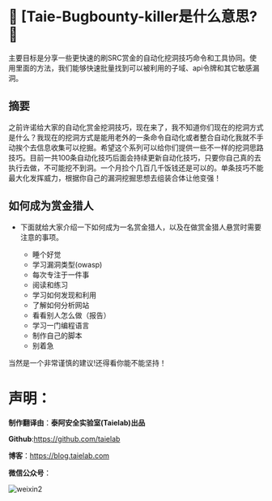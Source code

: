 # 👑 [Taie-Bugbounty-killer是什么意思? 👑

主要目标是分享一些更快速的刷SRC赏金的自动化挖洞技巧命令和工具协同。使用里面的方法，我们能够快速批量找到可以被利用的子域、api令牌和其它敏感漏洞。

## 摘要

之前许诺给大家的自动化赏金挖洞技巧，现在来了，我不知道你们现在的挖洞方式是什么？我现在的挖洞方式是能用老外的一条命令自动化或者整合自动化我就不手动挨个去信息收集可以挖掘。希望这个系列可以给你们提供一些不一样的挖洞思路技巧。目前一共100条自动化技巧后面会持续更新自动化技巧，只要你自己真的去执行去做，不可能挖不到洞。一个月捡个几百几千饭钱还是可以的。单条技巧不能最大化发挥威力，根据你自己的漏洞挖掘思想去组装合体让他变强！

## 如何成为赏金猎人

- 下面就给大家介绍一下如何成为一名赏金猎人，以及在做赏金猎人悬赏时需要注意的事项。

  - 睡个好觉
  - 学习漏洞类型(owasp)
  - 每次专注于一件事
  - 阅读和练习
  - 学习如何发现和利用
  - 了解如何分析网站
  - 看看别人怎么做（报告）
  - 学习一门编程语言
  - 制作自己的脚本
  - 别着急

当然是一个非常谨慎的建议!还得看你能不能坚持！

# 声明：

**制作翻译由**：**泰阿安全实验室(Taielab)出品**

**Github**:https://github.com/taielab

**博客**：https://blog.taielab.com

**微信公众号**：

![weixin2](/Users/taielab/Desktop/%25E4%25B8%259A%25E5%258A%25A1/%25E7%25BA%25BF%25E4%25B8%258B%25E7%2589%25A9%25E6%2596%2599%25E7%25B4%25A0%25E6%259D%2590/%25E6%2590%259C%25E4%25B8%2580%25E6%2590%259C%25E5%2585%25AC%25E4%25BC%2597%25E5%258F%25B7%25E6%258E%25A8%25E5%25B9%25BF%25E7%2589%25A9%25E6%2596%2599%25E5%259B%25BE%25E7%2589%2587-png/weixin2.png)